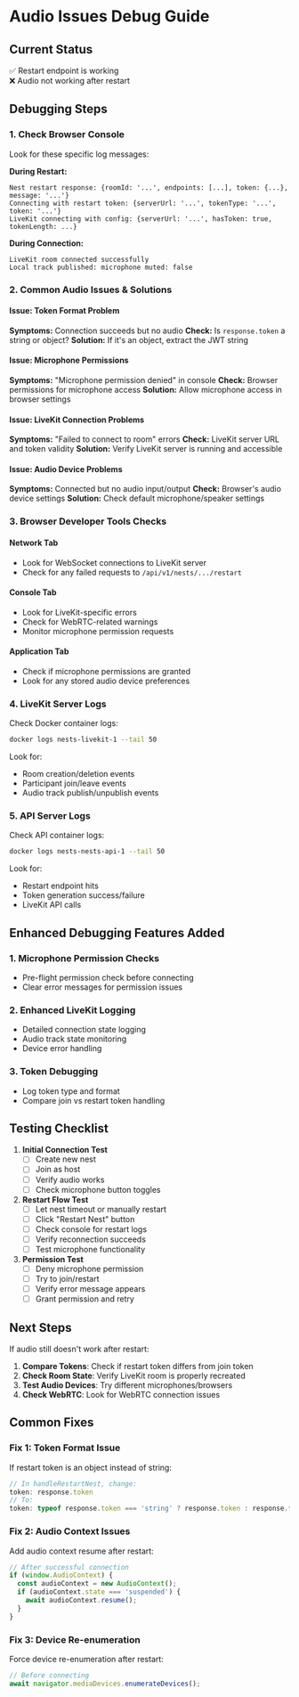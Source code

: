 # Audio Issues Debug Guide

## Current Status
✅ Restart endpoint is working  
❌ Audio not working after restart

## Debugging Steps

### 1. Check Browser Console
Look for these specific log messages:

**During Restart:**
```
Nest restart response: {roomId: '...', endpoints: [...], token: {...}, message: '...'}
Connecting with restart token: {serverUrl: '...', tokenType: '...', token: '...'}
LiveKit connecting with config: {serverUrl: '...', hasToken: true, tokenLength: ...}
```

**During Connection:**
```
LiveKit room connected successfully
Local track published: microphone muted: false
```

### 2. Common Audio Issues & Solutions

#### Issue: Token Format Problem
**Symptoms:** Connection succeeds but no audio
**Check:** Is `response.token` a string or object?
**Solution:** If it's an object, extract the JWT string

#### Issue: Microphone Permissions
**Symptoms:** "Microphone permission denied" in console
**Check:** Browser permissions for microphone access
**Solution:** Allow microphone access in browser settings

#### Issue: LiveKit Connection Problems
**Symptoms:** "Failed to connect to room" errors
**Check:** LiveKit server URL and token validity
**Solution:** Verify LiveKit server is running and accessible

#### Issue: Audio Device Problems
**Symptoms:** Connected but no audio input/output
**Check:** Browser's audio device settings
**Solution:** Check default microphone/speaker settings

### 3. Browser Developer Tools Checks

#### Network Tab
- Look for WebSocket connections to LiveKit server
- Check for any failed requests to `/api/v1/nests/.../restart`

#### Console Tab
- Look for LiveKit-specific errors
- Check for WebRTC-related warnings
- Monitor microphone permission requests

#### Application Tab
- Check if microphone permissions are granted
- Look for any stored audio device preferences

### 4. LiveKit Server Logs
Check Docker container logs:
```bash
docker logs nests-livekit-1 --tail 50
```

Look for:
- Room creation/deletion events
- Participant join/leave events
- Audio track publish/unpublish events

### 5. API Server Logs
Check API container logs:
```bash
docker logs nests-nests-api-1 --tail 50
```

Look for:
- Restart endpoint hits
- Token generation success/failure
- LiveKit API calls

## Enhanced Debugging Features Added

### 1. Microphone Permission Checks
- Pre-flight permission check before connecting
- Clear error messages for permission issues

### 2. Enhanced LiveKit Logging
- Detailed connection state logging
- Audio track state monitoring
- Device error handling

### 3. Token Debugging
- Log token type and format
- Compare join vs restart token handling

## Testing Checklist

1. **Initial Connection Test**
   - [ ] Create new nest
   - [ ] Join as host
   - [ ] Verify audio works
   - [ ] Check microphone button toggles

2. **Restart Flow Test**
   - [ ] Let nest timeout or manually restart
   - [ ] Click "Restart Nest" button
   - [ ] Check console for restart logs
   - [ ] Verify reconnection succeeds
   - [ ] Test microphone functionality

3. **Permission Test**
   - [ ] Deny microphone permission
   - [ ] Try to join/restart
   - [ ] Verify error message appears
   - [ ] Grant permission and retry

## Next Steps

If audio still doesn't work after restart:

1. **Compare Tokens**: Check if restart token differs from join token
2. **Check Room State**: Verify LiveKit room is properly recreated
3. **Test Audio Devices**: Try different microphones/browsers
4. **Check WebRTC**: Look for WebRTC connection issues

## Common Fixes

### Fix 1: Token Format Issue
If restart token is an object instead of string:
```javascript
// In handleRestartNest, change:
token: response.token
// To:
token: typeof response.token === 'string' ? response.token : response.token.jwt
```

### Fix 2: Audio Context Issues
Add audio context resume after restart:
```javascript
// After successful connection
if (window.AudioContext) {
  const audioContext = new AudioContext();
  if (audioContext.state === 'suspended') {
    await audioContext.resume();
  }
}
```

### Fix 3: Device Re-enumeration
Force device re-enumeration after restart:
```javascript
// Before connecting
await navigator.mediaDevices.enumerateDevices();
```